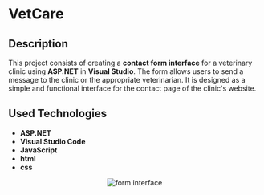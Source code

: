 # VetCare

## Description
This project consists of creating a **contact form interface** for a veterinary clinic using **ASP.NET** in **Visual Studio**. The form allows users to send a message to the clinic or the appropriate veterinarian. It is designed as a simple and functional interface for the contact page of the clinic's website.

## Used Technologies
* **ASP.NET**
* **Visual Studio Code**
* **JavaScript**
* **html**
* **css**
  

<div align="center">
  <img src="https://i.imgur.com/TyetBFx.png" alt="form interface"/>
</div>
